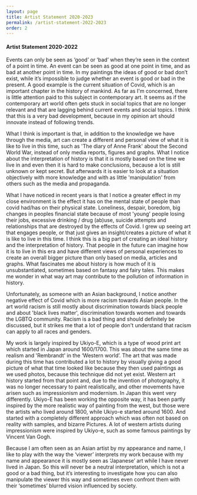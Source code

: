 ```yaml
---
layout: page
title: Artist Statement 2020-2023
permalink: /artist-statement-2022-2023
order: 2
---
```

<style>
.post-content {
    column-count: 2;
    column-gap: 3rem;
    column-rule: 1px solid rgb(130 130 130);
    column-fill: balance;
    column-rule-width: thin;
}
</style>
#### Artist Statement 2020-2022

Events can only be seen as ‘good’ or ‘bad’ when they’re seen in the context of a point in time. An event can be seen as good at one point in time, and as bad at another point in time. In my paintings the ideas of good or bad don’t exist, while it’s impossible to judge whether an event is good or bad in the present. A good example is the current situation of Covid, which is an important chapter in the history of mankind. As far as I'm concerned, there is little attention paid to this subject in contemporary art. It seems as if the contemporary art world often gets stuck in social topics that are no longer relevant and that are lagging behind current events and social topics. I think that this is a very bad development, because in my opinion art should innovate instead of following trends.

What I think is important is that, in addition to the knowledge we have through the media, art can create a different and personal view of what it is like to live in this time, such as 'The diary of Anne Frank' about the Second World War, instead of only media reports, figures and graphs. What I notice about the interpretation of history is that it is mostly based on the time we live in and even then it is hard to make conclusions, because a lot is still unknown or kept secret. But afterwards it is easier to look at a situation objectively with more knowledge and with as little 'manipulation' from others such as the media and propaganda.

What I have noticed in recent years is that I notice a greater effect in my close environment is the effect it has on the mental state of people than covid had/has on their physical state. Loneliness, despair, boredom, big changes in peoples financial state because of most 'young' people losing their jobs, excessive drinking / drug (ab)use, suicide attempts and relationships that are destroyed by the effects of Covid. I grew up seeing art that engages people, or that just gives an insight/creates a picture of what it is like to live in this time. I think this is a big part of creating an ideal history and the interpretation of history. That people in the future can imagine how it is to live in this era and have different views of personal experiences to create an overall bigger picture than only based on media, articles and graphs. What fascinates me about history is how much of it is unsubstantiated, sometimes based on fantasy and fairy tales. This makes me wonder in what way art may contribute to the pollution of information in history.

Unfortunately, as someone with an Asian background, I notice another negative effect of Covid which is more racism towards Asian people. In the art world racism is still mostly about discrimination towards black people and about 'black lives matter', discrimination towards women and towards the LGBTQ community. Racism is a bad thing and should definitely be discussed, but it strikes me that a lot of people don't understand that racism can apply to all races and genders.

My work is largely inspired by Ukiyo-E, which is a type of wood print art which started in Japan around 1600/1700. This was about the same time as realism and 'Rembrandt' in the ‘Western world’. The art that was made during this time has contributed a lot to history by visually giving a good picture of what that time looked like because they then used paintings as we used photos, because this technique did not yet exist. Western art history started from that point and, due to the invention of photography, it was no longer necessary to paint realistically, and other movements have arisen such as impressionism and modernism. In Japan this went very differently. Ukiyo-E has been working the opposite way, it has been partly inspired by the more realistic way of painting from the west, but those were the artists who lived around 1800, while Ukiyo-e started around 1600. And started with a completely different approach which was often not based on reality with samples, and bizarre Pictures. A lot of western artists during impressionism were inspired by Ukiyo-e, such as some famous paintings by Vincent Van Gogh.

Because I am often seen as an Asian artist by my appearance and name, I like to play with the way the ‘viewer’ interprets my work because with my name and appearance it is mostly seen as ‘Japanese’ art while I have never lived in Japan. So this will never be a neutral interpretation, which is not a good or a bad thing, but it’s interesting to investigate how you can also manipulate the viewer this way and sometimes even confront them with their ‘sometimes’ blurred vision influenced by society.
